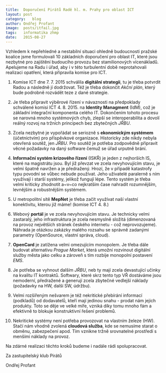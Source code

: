 ```yaml
---
title:	Doporučení Pirátů Radě hl. m. Prahy pro oblast ICT
layout:	post
category:	blog
author:	Ondřej Profant
image:	posts/itfail.jpg
tags:	informatika zhmp
date:	2015-08-27
---
```




Vzhledem k nepřehledné a nestabilní situaci ohledně budoucnosti pražské koalice jsme formulovali 10 základních doporučení pro oblast IT, které jsou nezbytné pro zajištění budoucího provozu bez stamilionových vícenákladů. Apelujeme na Radu i úřad, aby i v této turbulentní době neprotahovali realizaci opatření, která připravila komise pro ICT.

1. Komise ICT dne 7. 7. 2015 schválila **digitální strategii**, tu je třeba potvrdit Radou a následně jí dodržovat. Též je třeba dokončit *Akční plán*, který bude podrobně rozvádět teze z dané strategie.

2. Je třeba připravit výběrové řízení v návaznosti na předpoklady schválené komisi ICT 4. 8. 2015. na **Identity Managment** (IdM), což je základní integrační komponenta celého IT. Dokončením tohoto procesu se narovná mnoho systémových chyb, zlepší se interoperabilita a dovolí reálný rozvoj na tržních principech bez zbytečných *JŘBU*.

3. Zcela nezbytné je vypořádat se seriozně s **ekonomickým systémem** (účetnictvím) pro příspěvkové organizace. Historicky zde nikdy nebyla otevřená soutěž, jen *JŘBU*. Pro soutěž je potřeba zodpovědně připravit věcné požadavky na daný software čemuž se úřad urputně brání.

4. **Informační systém krizového řízení** (ISKŘ) je jeden z nejhorších IS, které na magistrátu jsou. Byl již převzat ve zcela nevyhovujícím stavu, je velmi špatně navržen a je předražený. Hrozí, že v případě katastrofy typu povodní se vůbec nebude používat. Jeho uživatelé paralerně s ním využívají i starší systémy, jelikož fungují lépe. Tento systém je třeba velmi kriticky zhodnotit a~v~co nejkratším čase nahradit rozumnějším, levnějším a robustnějším systémem.

5. U metropolitní sítě **MepNet** je třeba začít využívat naší vlastní konektivitu, kterou již máme! (komise ICT 4. 8.) 

6. Webový **portál** je ve zcela nevyhovujícím stavu. Je technicky velmi zastaralý, jeho infrastruktura je zcela nesmyslně složitá (dimenzovaná na provoz největších stránek českého internetu - což neprovozujeme). Náhrada je otázkou zakázky malého rozsahu se správně zadanými parametry (OpenSource, vlastní správa, cloud).

7. **OpenCard** je zatížena velmi omezujícím monopolem. Je třeba dále budovat alternativu *Prague Market*, která umožní rozvinout digitální služby města jako celku a zároveň s tím rozbije monopolní postavení *EMS*.

8. Je potřeba se vyhnout dalším *JŘBU*, neb ty mají zcela devastující učinky na kvalitu IT kontraktů. Softwary, které skrz tento typ VŘ dostáváme jsou nemoderní, předražené a generují zcela zbytečné vedlejší náklady (požadavky na HW, další SW, údržbu). 

9. Velmi rozšířeným nešvarem je též nekritické přebírání informací (podkladů) od dodavatelů, kteří mají jedinou snahu - prodat nám jejich produkty. Toto se děje ve velké míře, vzniká díky tomu mnoho fám a efektivně to blokuje konstruktivní řešení problemů.

10. Nekritické systémy není potřeba provozovat na vlastním železe (HW). Stačí nám vhodně zvolená **cloudová služba**, kde se nemusíme starat o obměnu, zabezpečení apod. Tím vznikne tržně srovnatelné prostředí s menšími náklady na provoz.

Na zdárné realizaci těchto kroků budeme i nadále rádi spolupracovat.



Za zastupitelský klub Pirátů

Ondřej Profant


